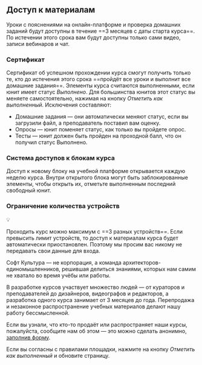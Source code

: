 ## Доступ к материалам 

Уроки с пояснениями на онлайн-платформе и проверка домашних заданий будут доступны в течение ==3 месяцев с даты старта курса==. По истечении этого срока вам будут доступны только сами видео, записи вебинаров и чат. 

### Сертификат

Сертификат об успешном прохождении курса смогут получить только те, кто до истечения этого срока ==пройдёт все уроки и выполнит все домашние задания==. Элементы курса считаются выполненными, если юнит имеет статус _Выполнено_. Для большинства юнитов этот статус вы меняете самостоятельно, нажимая на кнопку _Отметить как выполненный_. Исключения составляют: 

* Домашние задания — они автоматически меняют статус, если вы загрузили файл, а преподаватель поставил вам оценку. 
* Oпросы — юнит поменяет статус, как только вы пройдете опрос.
* Тесты — юнит должен быть пройден на проходной балл, что он получил статус Выполнено.

### Система доступов к блокам курса

Доступ к новому блоку на учебной платформе открывается каждую неделю курса. Внутри открытого блока могут быть заблокированные элементы, чтобы открыть их, отметьте выполненным последний свободный юнит.

### Ограничение количества устройств

💡

Проходить курс можно максимум с ==3 разных устройств==. Если превысить лимит устройств, то доступ к материалам курса будет автоматически приостановлен. Поэтому мы просим вас никому не передавать свои данные для входа.

Софт Культура — не корпорация, а команда архитекторов-единомышленников, решившая делиться знаниями, которых нам самим не хватало во время учёбы или работы.

В разработке курсов участвует множество людей — от кураторов и преподавателей до дизайнеров, видеографов и редакторов, а разработка одного курса занимает от 3 месяцев до года. Перепродажа и незаконное распространение учебных материалов делают нашу работу бессмысленной.

Если вы узнали, что кто-то продаёт или распространяет наши курсы, пожалуйста, сообщите нам об этом — это можно сделать анонимно, [заполнив форму](https://airtable.com/shriAPzfjHVQuyisF).

Если вы согласны с правилами площадки, нажмите на кнопку _Отметить как выполненный_ и обновите страницу.
